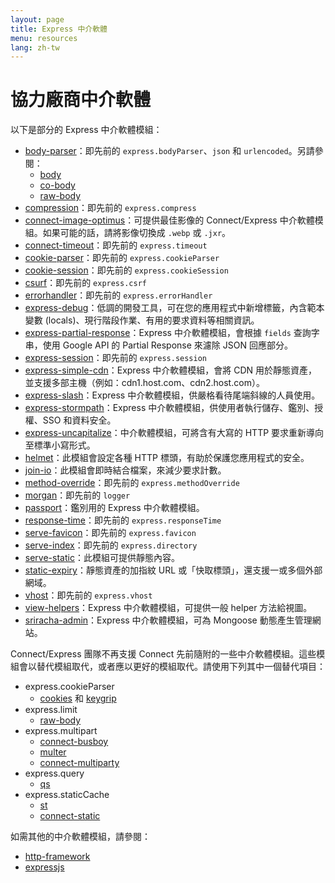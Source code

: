 ```yaml
---
layout: page
title: Express 中介軟體
menu: resources
lang: zh-tw
---
```

<!---
 Copyright (c) 2016 StrongLoop, IBM, and Express Contributors
 License: MIT
-->

# 協力廠商中介軟體

以下是部分的 Express 中介軟體模組：

  - [body-parser](https://github.com/expressjs/body-parser)：即先前的 `express.bodyParser`、`json` 和 `urlencoded`。另請參閱：
    - [body](https://github.com/raynos/body)
    - [co-body](https://github.com/visionmedia/co-body)
    - [raw-body](https://github.com/stream-utils/raw-body)
  - [compression](https://github.com/expressjs/compression)：即先前的 `express.compress`
  - [connect-image-optimus](https://github.com/msemenistyi/connect-image-optimus)：可提供最佳影像的 Connect/Express 中介軟體模組。如果可能的話，請將影像切換成 `.webp` 或 `.jxr`。
  - [connect-timeout](https://github.com/expressjs/timeout)：即先前的 `express.timeout`
  - [cookie-parser](https://github.com/expressjs/cookie-parser)：即先前的 `express.cookieParser`
  - [cookie-session](https://github.com/expressjs/cookie-session)：即先前的 `express.cookieSession`
  - [csurf](https://github.com/expressjs/csurf)：即先前的 `express.csrf`
  - [errorhandler](https://github.com/expressjs/errorhandler)：即先前的 `express.errorHandler`
  - [express-debug](https://github.com/devoidfury/express-debug)：低調的開發工具，可在您的應用程式中新增標籤，內含範本變數 (locals)、現行階段作業、有用的要求資料等相關資訊。
  - [express-partial-response](https://github.com/nemtsov/express-partial-response)：Express 中介軟體模組，會根據 `fields` 查詢字串，使用 Google API 的 Partial Response 來濾除 JSON 回應部分。
  - [express-session](https://github.com/expressjs/session)：即先前的 `express.session`
  - [express-simple-cdn](https://github.com/jamiesteven/express-simple-cdn)：Express 中介軟體模組，會將 CDN 用於靜態資產，並支援多部主機（例如：cdn1.host.com、cdn2.host.com）。
  - [express-slash](https://github.com/ericf/express-slash)：Express 中介軟體模組，供嚴格看待尾端斜線的人員使用。
  - [express-stormpath](https://github.com/stormpath/stormpath-express)：Express 中介軟體模組，供使用者執行儲存、鑑別、授權、SSO 和資料安全。
  - [express-uncapitalize](https://github.com/jamiesteven/express-uncapitalize)：中介軟體模組，可將含有大寫的 HTTP 要求重新導向至標準小寫形式。
  - [helmet](https://github.com/helmetjs/helmet)：此模組會設定各種 HTTP 標頭，有助於保護您應用程式的安全。
  - [join-io](https://github.com/coderaiser/join-io "join-io")：此模組會即時結合檔案，來減少要求計數。
  - [method-override](https://github.com/expressjs/method-override)：即先前的 `express.methodOverride`
  - [morgan](https://github.com/expressjs/morgan)：即先前的 `logger`
  - [passport](https://github.com/jaredhanson/passport)：鑑別用的 Express 中介軟體模組。
  - [response-time](https://github.com/expressjs/response-time)：即先前的 `express.responseTime`
  - [serve-favicon](https://github.com/expressjs/serve-favicon)：即先前的 `express.favicon`
  - [serve-index](https://github.com/expressjs/serve-index)：即先前的 `express.directory`
  - [serve-static](https://github.com/expressjs/serve-static)：此模組可提供靜態內容。
  - [static-expiry](https://github.com/paulwalker/connect-static-expiry)：靜態資產的加指紋 URL 或「快取標頭」，還支援一或多個外部網域。
  - [vhost](https://github.com/expressjs/vhost)：即先前的 `express.vhost`
  - [view-helpers](https://github.com/madhums/node-view-helpers)：Express 中介軟體模組，可提供一般 helper 方法給視圖。
  - [sriracha-admin](https://github.com/hdngr/siracha)：Express 中介軟體模組，可為 Mongoose 動態產生管理網站。

Connect/Express 團隊不再支援 Connect 先前隨附的一些中介軟體模組。這些模組會以替代模組取代，或者應以更好的模組取代。請使用下列其中一個替代項目：

  - express.cookieParser
    - [cookies](https://github.com/jed/cookies) 和 [keygrip](https://github.com/jed/keygrip)
  - express.limit
    - [raw-body](https://github.com/stream-utils/raw-body)
  - express.multipart
    - [connect-busboy](https://github.com/mscdex/connect-busboy)
    - [multer](https://github.com/expressjs/multer)
    - [connect-multiparty](https://github.com/superjoe30/connect-multiparty)
  - express.query
    - [qs](https://github.com/visionmedia/node-querystring)
  - express.staticCache
    - [st](https://github.com/isaacs/st)
    - [connect-static](https://github.com/andrewrk/connect-static)

如需其他的中介軟體模組，請參閱：

 - [http-framework](https://github.com/Raynos/http-framework/wiki/Modules)
 - [expressjs](https://github.com/expressjs)

